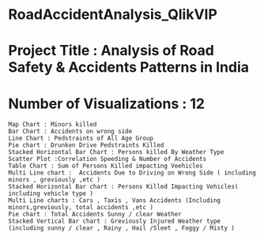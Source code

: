 # RoadAccidentAnalysis_QlikVIP

# Project Title : Analysis of Road Safety & Accidents Patterns in India 

# Number of Visualizations : 12 
    Map Chart : Minors killed
    Bar Chart : Accidents on wrong side
    Line Chart : Pedstraints of All Age Group
    Pie chart : Drunken Drive Pedstraints Killed 
    Stacked Horizontal Bar Chart : Persons killed By Weather Type 
    Scatter Plot :Correlation Speeding & Number of Accidents
    Table Chart : Sum of Persons Killed impacting Veehicles
    Multi Line chart :  Accidents Due to Driving on Wrong Side ( including minors , greviously ,etc )
    Stacked Horizontal Bar chart : Persons Killed Impacting Vehicles( including vehicle type )
    Multi Line charts : Cars , Taxis , Vans Accidents (Including minors,greviously, total accidents ,etc )
    Pie chart : Total Accidents Sunny / clear Weather 
    Stacked Vertical Bar chart : Greviously Injured Weather type (including sunny / clear , Rainy , Hail /Sleet , Foggy / Misty )
